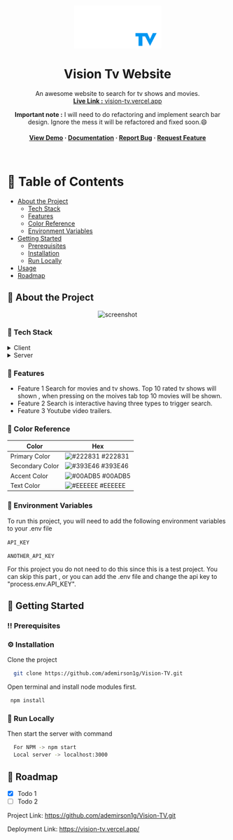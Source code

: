 <div align="center">

  <img src="https://github.com/ademirson1g/Vision-TV/blob/main/src/assets/images/logo.gif" alt="logo" width="200" height="auto" />
  <h1>Vision Tv Website</h1>
  
  <p>
    An awesome website to search for tv shows and movies.
    <br/>
    <a href="https://vision-tv.vercel.app/"> <b> Live Link :</b> vision-tv.vercel.app </a>
    <p><b>Important note :</b> I will need to do refactoring and implement search bar design. Ignore the mess it will be refactored and fixed soon.😄</p>
  </p>
  
<h4>
    <a href="https://vision-tv.vercel.app/">View Demo</a>
  <span> · </span>
    <a href="https://github.com/ademirson1g/Vision-TV/blob/main/README.md">Documentation</a>
  <span> · </span>
    <a href="https://github.com/ademirson1g/Vision-TV/issues">Report Bug</a>
  <span> · </span>
    <a href="https://github.com/ademirson1g/Vision-TV/issues">Request Feature</a>
  </h4>
</div>

<br />

<!-- Table of Contents -->
# :notebook_with_decorative_cover: Table of Contents

- [About the Project](#star2-about-the-project)
  * [Tech Stack](#space_invader-tech-stack)
  * [Features](#dart-features)
  * [Color Reference](#art-color-reference)
  * [Environment Variables](#key-environment-variables)
- [Getting Started](#toolbox-getting-started)
  * [Prerequisites](#bangbang-prerequisites)
  * [Installation](#gear-installation)
  * [Run Locally](#running-run-locally)
- [Usage](#eyes-usage)
- [Roadmap](#compass-roadmap)
  
<!-- About the Project -->
## :star2: About the Project

<div align="center"> 
  <img alt="screenshot" />
</div>

<!-- TechStack -->
### :space_invader: Tech Stack

<details>
  <summary>Client</summary>
  <ul>
    <li><a href="https://www.typescriptlang.org/">Typescript</a></li>
    <li><a href="https://reactjs.org/">React.js</a></li>
    <li><a href="https://www.selenium.dev/">Selenium Java</a></li>
  </ul>
</details>

<details>
  <summary>Server</summary>
  <ul>
    <li><a href="https://www.typescriptlang.org/">Typescript</a></li>
    <li><a href="https://reactjs.org/">React.js</a></li>
    <li><a href="https:https://vercel.com/">Vercel</a></li>
  </ul>
</details>

<!-- Features -->
### :dart: Features

- Feature 1
    Search for movies and tv shows. Top 10 rated tv shows will shown , when pressing on the moives tab top 10 movies will be shown.
- Feature 2
    Search is interactive having three types to trigger search.
- Feature 3
    Youtube video trailers.

<!-- Color Reference -->
### :art: Color Reference

| Color             | Hex                                                                |
| ----------------- | ------------------------------------------------------------------ |
| Primary Color | ![#222831](https://via.placeholder.com/10/222831?text=+) #222831 |
| Secondary Color | ![#393E46](https://via.placeholder.com/10/393E46?text=+) #393E46 |
| Accent Color | ![#00ADB5](https://via.placeholder.com/10/00ADB5?text=+) #00ADB5 |
| Text Color | ![#EEEEEE](https://via.placeholder.com/10/EEEEEE?text=+) #EEEEEE |


<!-- Env Variables -->
### :key: Environment Variables

To run this project, you will need to add the following environment variables to your .env file

`API_KEY`

`ANOTHER_API_KEY`

For this project you do not need to do this since this is a test project. You can skip this part , or you can add the .env file and change the api key to "process.env.API_KEY".

<!-- Getting Started -->
## 	:toolbox: Getting Started

<!-- Prerequisites -->
### :bangbang: Prerequisites


<!-- Installation -->
### :gear: Installation

Clone the project

```bash
  git clone https://github.com/ademirson1g/Vision-TV.git
```

Open terminal and install node modules first.
```bash
 npm install
```

<!-- Run Locally -->
### :running: Run Locally

Then start the server with command

```bash
  For NPM -> npm start
  Local server -> localhost:3000 
```

<!-- Roadmap -->
## :compass: Roadmap

* [x] Todo 1
* [ ] Todo 2

Project Link: https://github.com/ademirson1g/Vision-TV.git

Deployment Link: https://vision-tv.vercel.app/
